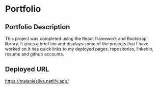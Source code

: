 # Portfolio

## Portfolio Description 

This project was completed using the React framework and Bootstrap library. It gives a brief bio and displays some of the projects that I have worked on.It has quick links to my deployed pages, repositories, linkedin, resume and github accounts.  

## Deployed URL

https://melaniesilva.netlify.app/

